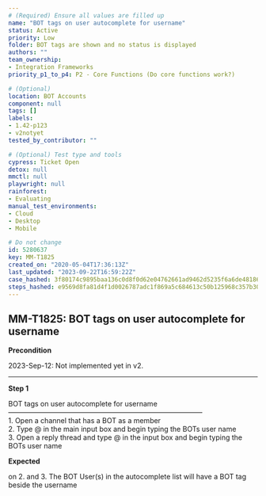 ```yaml
---
# (Required) Ensure all values are filled up
name: "BOT tags on user autocomplete for username"
status: Active
priority: Low
folder: BOT tags are shown and no status is displayed
authors: ""
team_ownership: 
- Integration Frameworks
priority_p1_to_p4: P2 - Core Functions (Do core functions work?)

# (Optional)
location: BOT Accounts
component: null
tags: []
labels: 
- 1.42-p123
- v2notyet
tested_by_contributor: ""

# (Optional) Test type and tools
cypress: Ticket Open
detox: null
mmctl: null
playwright: null
rainforest: 
- Evaluating
manual_test_environments:
- Cloud
- Desktop
- Mobile

# Do not change
id: 5280637
key: MM-T1825
created_on: "2020-05-04T17:36:13Z"
last_updated: "2023-09-22T16:59:22Z"
case_hashed: 3f80174c9895baa136c0d8f0d62e04762661ad9462d5235f6a6de481860fd76bf46f6ab021bb6393d651c72f3af98623
steps_hashed: e9569d8fa81d4f1d0026787adc1f869a5c684613c50b125968c357b308b81ed485f463e963b69d8871b19edcd09c38a7
---
```


<!-- (Auto-generated) Based on frontmatter's "key" and "name" -->

## MM-T1825: BOT tags on user autocomplete for username

**Precondition**

2023-Sep-12: Not implemented yet in v2.

---

**Step 1**

BOT tags on user autocomplete for username\
————————————————————————————\
1\. Open a channel that has a BOT as a member\
2\. Type @ in the main input box and begin typing the BOTs user name\
3\. Open a reply thread and type @ in the input box and begin typing the BOTs user name

**Expected**

on 2. and 3. The BOT User(s) in the autocomplete list will have a BOT tag beside the username
